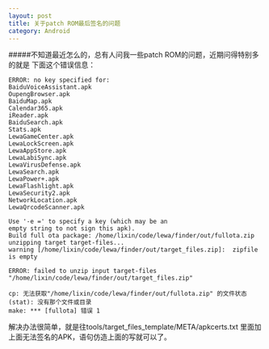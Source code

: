 ```yaml
---
layout: post
title: 关于patch ROM最后签名的问题
category: Android
---
```



#####不知道最近怎么的，总有人问我一些patch ROM的问题，近期问得特别多的就是 下面这个错误信息：

    ERROR: no key specified for:
    BaiduVoiceAssistant.apk
    OupengBrowser.apk
    BaiduMap.apk
    Calendar365.apk
    iReader.apk
    BaiduSearch.apk
    Stats.apk
    LewaGameCenter.apk
    LewaLockScreen.apk
    LewaAppStore.apk
    LewaLabiSync.apk
    LewaVirusDefense.apk
    LewaSearch.apk
    LewaPower+.apk
    LewaFlashlight.apk
    LewaSecurity2.apk
    NetworkLocation.apk
    LewaQrcodeScanner.apk
    
    Use '-e =' to specify a key (which may be an
    empty string to not sign this apk).
    Build full ota package: /home/lixin/code/lewa/finder/out/fullota.zip
    unzipping target target-files...
    warning [/home/lixin/code/lewa/finder/out/target_files.zip]:  zipfile is empty
    
    ERROR: failed to unzip input target-files "/home/lixin/code/lewa/finder/out/target_files.zip"
    
    cp: 无法获取"/home/lixin/code/lewa/finder/out/fullota.zip" 的文件状态(stat): 没有那个文件或目录
    make: *** [fullota] 错误 1
    




解决办法很简单，就是往tools/target_files_template/META/apkcerts.txt 里面加上面无法签名的APK，语句仿造上面的写就可以了。


